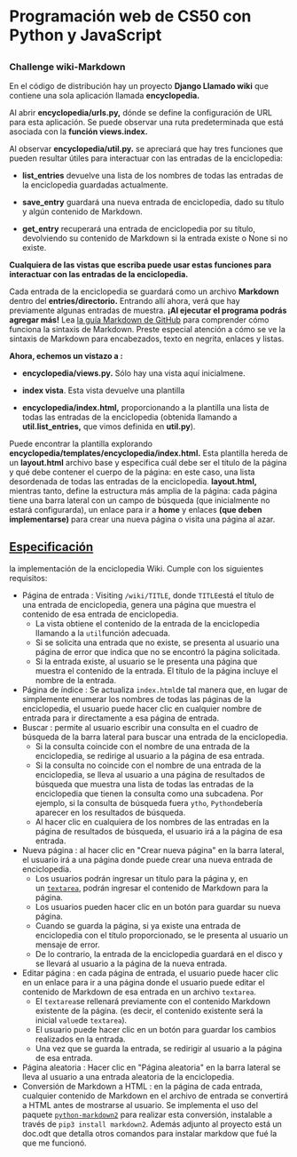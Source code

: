 # Programación web de CS50 con Python y JavaScript

##

### Challenge wiki-Markdown

En el código de distribución hay un proyecto **Django Llamado wiki** que contiene una sola aplicación llamada **encyclopedia.**

Al abrir **encyclopedia/urls.py,** dónde se define la configuración de URL para esta aplicación. Se puede observar una ruta predeterminada que está 
asociada con la **función views.index.**

Al observar **encyclopedia/util.py.** se apreciará que hay tres funciones que pueden resultar útiles para interactuar con las entradas de la 
enciclopedia: 

- **list_entries** devuelve una lista de los nombres de todas las entradas de la enciclopedia guardadas actualmente. 
* **save_entry** guardará una nueva entrada de enciclopedia, dado su título y algún contenido de Markdown. 
+ **get_entry** recuperará una entrada de enciclopedia por su título, devolviendo su contenido de Markdown si la entrada existe o None si no existe. 

**Cualquiera de las vistas que escriba puede usar estas funciones para interactuar con las entradas de la enciclopedia.**

Cada entrada de la enciclopedia se guardará como un archivo **Markdown** dentro del **entries/directorio.** Entrando allí ahora, verá que hay  
previamente algunas entradas de muestra. **¡Al ejecutar el programa podrás agregar más!** Lea [la guía Markdown de GitHub](https://docs.github.com/en/get-started/writing-on-github/getting-started-with-writing-and-formatting-on-github/basic-writing-and-formatting-syntax) para comprender cómo funciona la sintaxis de Markdown. Preste especial atención a cómo se ve la sintaxis de Markdown para encabezados, texto en negrita, enlaces y listas.



**Ahora, echemos un vistazo a :**
- **encyclopedia/views.py.** Sólo hay una vista aquí inicialmene.
* **index vista**. Esta vista devuelve una plantilla 
+ **encyclopedia/index.html,** proporcionando a la plantilla una lista de todas las entradas de la enciclopedia 
(obtenida llamando a **util.list_entries,** que vimos definida en **util.py**).

Puede encontrar la plantilla explorando **encyclopedia/templates/encyclopedia/index.html.** Esta plantilla hereda de un 
**layout.html** archivo base y especifica cuál debe ser el título de la página y qué debe contener el cuerpo de la página: 
en este caso, una lista desordenada de todas las entradas de la enciclopedia. **layout.html,** mientras tanto, 
define la estructura más amplia de la página: cada página tiene una barra lateral con un campo de búsqueda (que inicialmente no estará configurarda), 
un enlace para ir a **home** y enlaces **(que deben implementarse)** para crear una nueva página o visita una página al azar.

[Especificación](https://cs50.harvard.edu/web/2020/projects/1/wiki/#specification)
----------------------------------------------------------------------------------

la implementación de la enciclopedia Wiki. Cumple con los siguientes requisitos:

-   Página de entrada : Visiting `/wiki/TITLE`, donde `TITLE`está el título de una entrada de enciclopedia, genera una página que muestra el contenido de esa entrada de enciclopedia.
    -   La vista obtiene el contenido de la entrada de la enciclopedia llamando a la `util`función adecuada.
    *   Si se solicita una entrada que no existe, se presenta al usuario una página de error que indica que no se encontró la página solicitada.
    +   Si la entrada existe, al usuario se le presenta una página que muestra el contenido de la entrada. El título de la página incluye el nombre de la entrada.
-   Página de índice : Se actualiza `index.html`de tal manera que, en lugar de simplemente enumerar los nombres de todas las páginas de la enciclopedia, el usuario puede hacer clic en cualquier nombre de entrada para ir directamente a esa página de entrada.
-   Buscar : permite al usuario escribir una consulta en el cuadro de búsqueda de la barra lateral para buscar una entrada de la enciclopedia.
    -   Si la consulta coincide con el nombre de una entrada de la enciclopedia, se redirige al usuario a la página de esa entrada.
    *   Si la consulta no coincide con el nombre de una entrada de la enciclopedia, se lleva al usuario a una página de resultados de búsqueda que muestra una lista de todas las entradas de la enciclopedia que tienen la consulta como una subcadena. Por ejemplo, si la consulta de búsqueda fuera `ytho`, `Python`debería aparecer en los resultados de búsqueda.
    -   Al hacer clic en cualquiera de los nombres de las entradas en la página de resultados de búsqueda, el usuario irá a la página de esa entrada.
-   Nueva página : al hacer clic en "Crear nueva página" en la barra lateral, el usuario irá a una página donde puede crear una nueva entrada de enciclopedia.
    -   Los usuarios podrán ingresar un título para la página y, en un [`textarea`](https://www.w3schools.com/tags/tag_textarea.asp), podrán ingresar el contenido de Markdown para la página.
    -   Los usuarios pueden hacer clic en un botón para guardar su nueva página.
    *   Cuando se guarda la página, si ya existe una entrada de enciclopedia con el título proporcionado, se le presenta al usuario un mensaje de error.
    -   De lo contrario, la entrada de la enciclopedia guardará en el disco y se llevará al usuario a la página de la nueva entrada.
-   Editar página : en cada página de entrada, el usuario puede hacer clic en un enlace para ir a una página donde el usuario puede editar el contenido de Markdown de esa entrada en un archivo `textarea`.
    -   El `textarea`se rellenará previamente con el contenido Markdown existente de la página. (es decir, el contenido existente será la inicial `value`de `textarea`).
    -   El usuario puede hacer clic en un botón para guardar los cambios realizados en la entrada.
    *   Una vez que se guarda la entrada, se redirigir al usuario a la página de esa entrada.
-   Página aleatoria : Hacer clic en "Página aleatoria" en la barra lateral se lleva al usuario a una entrada aleatoria de la enciclopedia.
-   Conversión de Markdown a HTML : en la página de cada entrada, cualquier contenido de Markdown en el archivo de entrada se convertirá a HTML antes de mostrarse al usuario. Se implementa el uso del paquete [`python-markdown2`](https://github.com/trentm/python-markdown2) para realizar esta conversión, instalable a través de `pip3 install markdown2`. Además adjunto al proyecto está un doc.odt que detalla otros comandos para instalar markdow que fué la que me funcionó.
   

